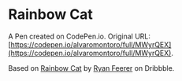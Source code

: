 # Rainbow Cat

A Pen created on CodePen.io. Original URL: [https://codepen.io/alvaromontoro/full/MWyrQEX](https://codepen.io/alvaromontoro/full/MWyrQEX).

Based on [Rainbow Cat](https://dribbble.com/shots/7089208-Rainbow-Cat) by [Ryan Feerer](https://dribbble.com/ryanfeerer) on Dribbble.
